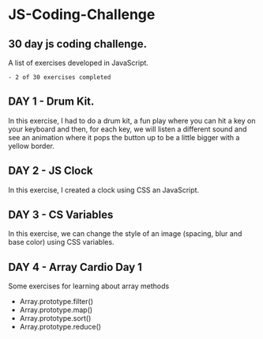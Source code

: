 # JS-Coding-Challenge

## 30 day js coding challenge.

A list of exercises developed in JavaScript.

```
- 2 of 30 exercises completed
```

## DAY 1 - Drum Kit.

In this exercise, I had to do a drum kit, a fun play where you can hit a key on your keyboard and then, for each key, we will listen a different sound and see an animation where it pops the button up to be a little bigger with a yellow border.

## DAY 2 - JS Clock

In this exercise, I created a clock using CSS an JavaScript.

## DAY 3 - CS Variables

In this exercise, we can change the style of an image (spacing, blur and base color) using CSS variables.

## DAY 4 - Array Cardio Day 1

Some exercises for learning about array methods

- Array.prototype.filter()
- Array.prototype.map()
- Array.prototype.sort()
- Array.prototype.reduce()
